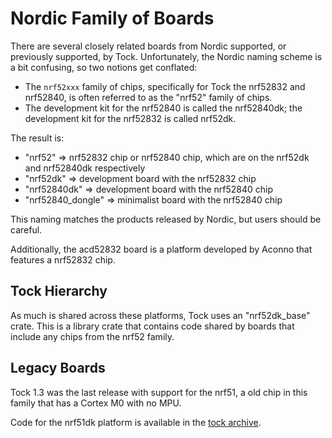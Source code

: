 Nordic Family of Boards
=======================

There are several closely related boards from Nordic supported, or previously
supported, by Tock. Unfortunately, the Nordic naming scheme is a bit confusing,
so two notions get conflated:

  - The `nrf52xxx` family of chips, specifically for Tock the nrf52832 and nrf52840, is often referred to as the "nrf52" family of chips.
  - The development kit for the nrf52840 is called the nrf52840dk; the development kit for the nrf52832 is called nrf52dk.

The result is:

  - "nrf52" => nrf52832 chip or nrf52840 chip, which are on the nrf52dk and nrf52840dk respectively
  - "nrf52dk" => development board with the nrf52832 chip
  - "nrf52840dk" => development board with the nrf52840 chip
  - "nrf52840_dongle" => minimalist board with the nrf52840 chip

This naming matches the products released by Nordic, but users should be careful.

Additionally, the acd52832 board is a platform developed by Aconno that
features a nrf52832 chip.


Tock Hierarchy
--------------

As much is shared across these platforms, Tock uses an "nrf52dk_base" crate.
This is a library crate that contains code shared by boards that include any
chips from the nrf52 family.


Legacy Boards
-------------

Tock 1.3 was the last release with support for the nrf51, a old chip in this
family that has a Cortex M0 with no MPU.

Code for the nrf51dk platform is available in the
[tock archive](https://github.com/tock/tock-archive/tree/master/nrf51dk).
